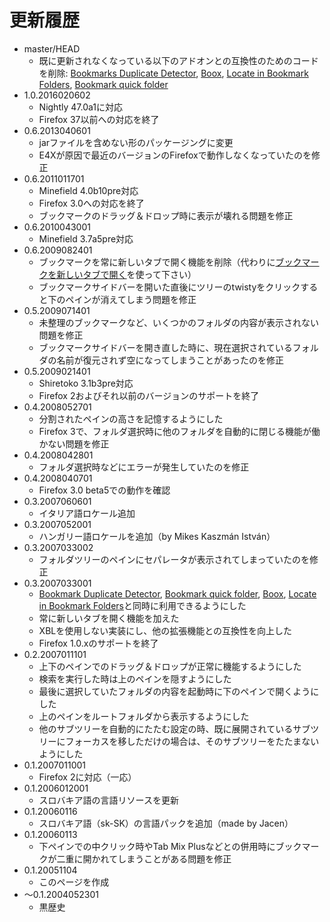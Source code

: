 # 更新履歴

 - master/HEAD
   * 既に更新されなくなっている以下のアドオンとの互換性のためのコードを削除: [Bookmarks Duplicate Detector](https://addons.mozilla.org/firefox/addon/bookmark-duplicate-detector/), [Boox](https://addons.mozilla.org/firefox/addon/boox/), [Locate in Bookmark Folders](https://addons.mozilla.org/firefox/addon/locate-in-bookmark-folders/), [Bookmark quick folder](https://addons.mozilla.org/firefox/addon/bookmark-quick-folder/)
 - 1.0.2016020602
   * Nightly 47.0a1に対応
   * Firefox 37以前への対応を終了
 - 0.6.2013040601
   * jarファイルを含めない形のパッケージングに変更
   * E4Xが原因で最近のバージョンのFirefoxで動作しなくなっていたのを修正
 - 0.6.2011011701
   * Minefield 4.0b10pre対応
   * Firefox 3.0への対応を終了
   * ブックマークのドラッグ＆ドロップ時に表示が壊れる問題を修正
 - 0.6.2010043001
   * Minefield 3.7a5pre対応
 - 0.6.2009082401
   * ブックマークを常に新しいタブで開く機能を削除（代わりに[ブックマークを新しいタブで開く](http://piro.sakura.ne.jp/xul/_openbookmarkintab.html)を使って下さい）
   * ブックマークサイドバーを開いた直後にツリーのtwistyをクリックすると下のペインが消えてしまう問題を修正
 - 0.5.2009071401
   * 未整理のブックマークなど、いくつかのフォルダの内容が表示されない問題を修正
   * ブックマークサイドバーを開き直した時に、現在選択されているフォルダの名前が復元されず空になってしまうことがあったのを修正
 - 0.5.2009021401
   * Shiretoko 3.1b3pre対応
   * Firefox 2およびそれ以前のバージョンのサポートを終了
 - 0.4.2008052701
   * 分割されたペインの高さを記憶するようにした
   * Firefox 3で、フォルダ選択時に他のフォルダを自動的に閉じる機能が働かない問題を修正
 - 0.4.2008042801
   * フォルダ選択時などにエラーが発生していたのを修正
 - 0.4.2008040701
   * Firefox 3.0 beta5での動作を確認
 - 0.3.2007060601
   * イタリア語ロケール追加
 - 0.3.2007052001
   * ハンガリー語ロケールを追加（by Mikes Kaszmán István）
 - 0.3.2007033002
   * フォルダツリーのペインにセパレータが表示されてしまっていたのを修正
 - 0.3.2007033001
   * [Bookmark Duplicate Detector](https://addons.mozilla.org/firefox/addon/1553), [Bookmark quick folder](https://addons.mozilla.org/firefox/addon/4113), [Boox](https://addons.mozilla.org/firefox/addon/2615), [Locate in Bookmark Folders](https://addons.mozilla.org/firefox/addon/622)と同時に利用できるようにした
   * 常に新しいタブを開く機能を加えた
   * XBLを使用しない実装にし、他の拡張機能との互換性を向上した
   * Firefox 1.0.xのサポートを終了
 - 0.2.2007011101
   * 上下のペインでのドラッグ＆ドロップが正常に機能するようにした
   * 検索を実行した時は上のペインを隠すようにした
   * 最後に選択していたフォルダの内容を起動時に下のペインで開くようにした
   * 上のペインをルートフォルダから表示するようにした
   * 他のサブツリーを自動的にたたむ設定の時、既に展開されているサブツリーにフォーカスを移しただけの場合は、そのサブツリーをたたまないようにした
 - 0.1.2007011001
   * Firefox 2に対応（一応）
 - 0.1.2006012001
   * スロバキア語の言語リソースを更新
 - 0.1.20060116
   * スロバキア語（sk-SK）の言語パックを追加（made by Jacen）
 - 0.1.20060113
   * 下ペインでの中クリック時やTab Mix Plusなどとの併用時にブックマークが二重に開かれてしまうことがある問題を修正
 - 0.1.20051104
   * このページを作成
 - ～0.1.2004052301
   * 黒歴史
